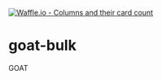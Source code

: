 [![Waffle.io - Columns and their card count](https://badge.waffle.io/Tligtvoet/goat-bulk.png?columns=all)](https://waffle.io/Tligtvoet/goat-bulk?utm_source=badge)
# goat-bulk
GOAT
